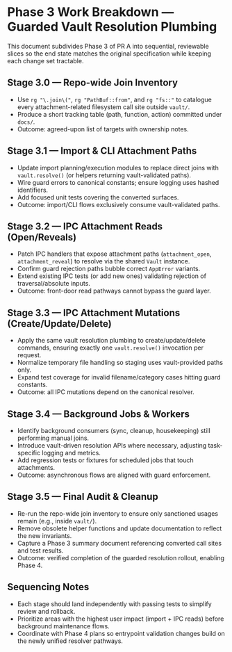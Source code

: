 # Phase 3 Work Breakdown — Guarded Vault Resolution Plumbing

This document subdivides Phase 3 of PR A into sequential, reviewable slices so the end state matches the original specification while keeping each change set tractable.

## Stage 3.0 — Repo-wide Join Inventory
- Use `rg "\.join\("`, `rg "PathBuf::from"`, and `rg "fs::"` to catalogue every attachment-related filesystem call site outside `vault/`.
- Produce a short tracking table (path, function, action) committed under `docs/`.
- Outcome: agreed-upon list of targets with ownership notes.

## Stage 3.1 — Import & CLI Attachment Paths
- Update import planning/execution modules to replace direct joins with `vault.resolve()` (or helpers returning vault-validated paths).
- Wire guard errors to canonical constants; ensure logging uses hashed identifiers.
- Add focused unit tests covering the converted surfaces.
- Outcome: import/CLI flows exclusively consume vault-validated paths.

## Stage 3.2 — IPC Attachment Reads (Open/Reveals)
- Patch IPC handlers that expose attachment paths (`attachment_open`, `attachment_reveal`) to resolve via the shared `Vault` instance.
- Confirm guard rejection paths bubble correct `AppError` variants.
- Extend existing IPC tests (or add new ones) validating rejection of traversal/absolute inputs.
- Outcome: front-door read pathways cannot bypass the guard layer.

## Stage 3.3 — IPC Attachment Mutations (Create/Update/Delete)
- Apply the same vault resolution plumbing to create/update/delete commands, ensuring exactly one `vault.resolve()` invocation per request.
- Normalize temporary file handling so staging uses vault-provided paths only.
- Expand test coverage for invalid filename/category cases hitting guard constants.
- Outcome: all IPC mutations depend on the canonical resolver.

## Stage 3.4 — Background Jobs & Workers
- Identify background consumers (sync, cleanup, housekeeping) still performing manual joins.
- Introduce vault-driven resolution APIs where necessary, adjusting task-specific logging and metrics.
- Add regression tests or fixtures for scheduled jobs that touch attachments.
- Outcome: asynchronous flows are aligned with guard enforcement.

## Stage 3.5 — Final Audit & Cleanup
- Re-run the repo-wide join inventory to ensure only sanctioned usages remain (e.g., inside `vault/`).
- Remove obsolete helper functions and update documentation to reflect the new invariants.
- Capture a Phase 3 summary document referencing converted call sites and test results.
- Outcome: verified completion of the guarded resolution rollout, enabling Phase 4.

## Sequencing Notes
- Each stage should land independently with passing tests to simplify review and rollback.
- Prioritize areas with the highest user impact (import + IPC reads) before background maintenance flows.
- Coordinate with Phase 4 plans so entrypoint validation changes build on the newly unified resolver pathways.
